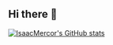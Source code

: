 ## Hi there 👋

<!--
**IsaacMercor/IsaacMercor** is a ✨ _special_ ✨ repository because its `README.md` (this file) appears on your GitHub profile.

Here are some ideas to get you started:

- 🔭 I’m currently working on ...
- 🌱 I’m currently learning ...
- 👯 I’m looking to collaborate on ...
- 🤔 I’m looking for help with ...
- 💬 Ask me about ...
- 📫 How to reach me: ...
- 😄 Pronouns: ...
- ⚡ Fun fact: ...
-->
[![IsaacMercor's GitHub stats](https://github-readme-stats.vercel.app/api?username=IsaacMercor)](https://github.com/IsaacMercor/github-readme-stats)
